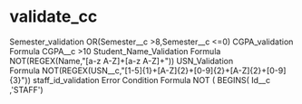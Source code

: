 # validate_cc

Semester_validation	
OR(Semester__c >8,Semester__c <=0)
CGPA_validation	
Formula	CGPA__c >10
Student_Name_Validation	
Formula	NOT(REGEX(Name,"[a-z A-Z]+[a-z A-Z]+"))
USN_Validation	
Formula	NOT(REGEX(USN__c,"[1-5]{1}+[A-Z]{2}+[0-9]{2}+[A-Z]{2}+[0-9]{3}"))
staff_id_validation	
Error Condition Formula	NOT ( BEGINS( Id__c ,'STAFF')
